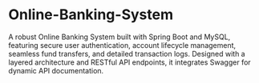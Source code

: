 # Online-Banking-System
A robust Online Banking System built with Spring Boot and MySQL, featuring secure user authentication, account lifecycle management, seamless fund transfers, and detailed transaction logs. Designed with a layered architecture and RESTful API endpoints, it integrates Swagger for dynamic API documentation.
